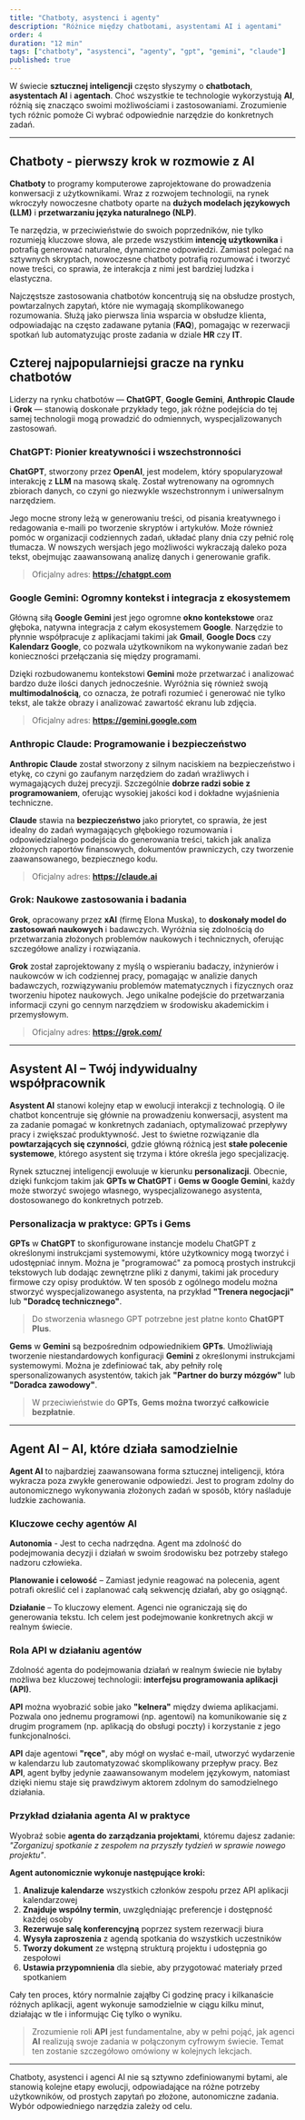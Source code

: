 ```yaml
---
title: "Chatboty, asystenci i agenty"
description: "Różnice między chatbotami, asystentami AI i agentami"
order: 4
duration: "12 min"
tags: ["chatboty", "asystenci", "agenty", "gpt", "gemini", "claude"]
published: true
---
```


W świecie **sztucznej inteligencji** często słyszymy o **chatbotach**, **asystentach AI** i **agentach**. Choć wszystkie te technologie wykorzystują **AI**, różnią się znacząco swoimi możliwościami i zastosowaniami. Zrozumienie tych różnic pomoże Ci wybrać odpowiednie narzędzie do konkretnych zadań.

---

## Chatboty - pierwszy krok w rozmowie z AI

**Chatboty** to programy komputerowe zaprojektowane do prowadzenia konwersacji z użytkownikami. Wraz z rozwojem technologii, na rynek wkroczyły nowoczesne chatboty oparte na **dużych modelach językowych (LLM)** i **przetwarzaniu języka naturalnego (NLP)**. 

Te narzędzia, w przeciwieństwie do swoich poprzedników, nie tylko rozumieją kluczowe słowa, ale przede wszystkim **intencję użytkownika** i potrafią generować naturalne, dynamiczne odpowiedzi. Zamiast polegać na sztywnych skryptach, nowoczesne chatboty potrafią rozumować i tworzyć nowe treści, co sprawia, że interakcja z nimi jest bardziej ludzka i elastyczna.

Najczęstsze zastosowania chatbotów koncentrują się na obsłudze prostych, powtarzalnych zapytań, które nie wymagają skomplikowanego rozumowania. Służą jako pierwsza linia wsparcia w obsłudze klienta, odpowiadając na często zadawane pytania (**FAQ**), pomagając w rezerwacji spotkań lub automatyzując proste zadania w dziale **HR** czy **IT**.

## Czterej najpopularniejsi gracze na rynku chatbotów

Liderzy na rynku chatbotów — **ChatGPT**, **Google Gemini**, **Anthropic Claude** i **Grok** — stanowią doskonałe przykłady tego, jak różne podejścia do tej samej technologii mogą prowadzić do odmiennych, wyspecjalizowanych zastosowań.

### ChatGPT: Pionier kreatywności i wszechstronności

**ChatGPT**, stworzony przez **OpenAI**, jest modelem, który spopularyzował interakcję z **LLM** na masową skalę. Został wytrenowany na ogromnych zbiorach danych, co czyni go niezwykle wszechstronnym i uniwersalnym narzędziem. 

Jego mocne strony leżą w generowaniu treści, od pisania kreatywnego i redagowania e-maili po tworzenie skryptów i artykułów. Może również pomóc w organizacji codziennych zadań, układać plany dnia czy pełnić rolę tłumacza. W nowszych wersjach jego możliwości wykraczają daleko poza tekst, obejmując zaawansowaną analizę danych i generowanie grafik.

> Oficjalny adres: **https://chatgpt.com**

### Google Gemini: Ogromny kontekst i integracja z ekosystemem

Główną siłą **Google Gemini** jest jego ogromne **okno kontekstowe** oraz głęboka, natywna integracja z całym ekosystemem **Google**. Narzędzie to płynnie współpracuje z aplikacjami takimi jak **Gmail**, **Google Docs** czy **Kalendarz Google**, co pozwala użytkownikom na wykonywanie zadań bez konieczności przełączania się między programami. 

Dzięki rozbudowanemu kontekstowi **Gemini** może przetwarzać i analizować bardzo duże ilości danych jednocześnie. Wyróżnia się również swoją **multimodalnością**, co oznacza, że potrafi rozumieć i generować nie tylko tekst, ale także obrazy i analizować zawartość ekranu lub zdjęcia.

> Oficjalny adres: **https://gemini.google.com**

### Anthropic Claude: Programowanie i bezpieczeństwo

**Anthropic Claude** został stworzony z silnym naciskiem na bezpieczeństwo i etykę, co czyni go zaufanym narzędziem do zadań wrażliwych i wymagających dużej precyzji. Szczególnie **dobrze radzi sobie z programowaniem**, oferując wysokiej jakości kod i dokładne wyjaśnienia techniczne. 

**Claude** stawia na **bezpieczeństwo** jako priorytet, co sprawia, że jest idealny do zadań wymagających głębokiego rozumowania i odpowiedzialnego podejścia do generowania treści, takich jak analiza złożonych raportów finansowych, dokumentów prawniczych, czy tworzenie zaawansowanego, bezpiecznego kodu.

> Oficjalny adres: **https://claude.ai**

### Grok: Naukowe zastosowania i badania

**Grok**, opracowany przez **xAI** (firmę Elona Muska), to **doskonały model do zastosowań naukowych** i badawczych. Wyróżnia się zdolnością do przetwarzania złożonych problemów naukowych i technicznych, oferując szczegółowe analizy i rozwiązania. 

**Grok** został zaprojektowany z myślą o wspieraniu badaczy, inżynierów i naukowców w ich codziennej pracy, pomagając w analizie danych badawczych, rozwiązywaniu problemów matematycznych i fizycznych oraz tworzeniu hipotez naukowych. Jego unikalne podejście do przetwarzania informacji czyni go cennym narzędziem w środowisku akademickim i przemysłowym.

> Oficjalny adres: **https://grok.com/**

---
## Asystent AI – Twój indywidualny współpracownik

**Asystent AI** stanowi kolejny etap w ewolucji interakcji z technologią. O ile chatbot koncentruje się głównie na prowadzeniu konwersacji, asystent ma za zadanie pomagać w konkretnych zadaniach, optymalizować przepływy pracy i zwiększać produktywność. Jest to świetne rozwiązanie dla **powtarzających się czynności**, gdzie główną różnicą jest **stałe polecenie systemowe**, którego asystent się trzyma i które określa jego specjalizację.

Rynek sztucznej inteligencji ewoluuje w kierunku **personalizacji**. Obecnie, dzięki funkcjom takim jak **GPTs w ChatGPT** i **Gems w Google Gemini**, każdy może stworzyć swojego własnego, wyspecjalizowanego asystenta, dostosowanego do konkretnych potrzeb.

### Personalizacja w praktyce: GPTs i Gems

**GPTs** w **ChatGPT** to skonfigurowane instancje modelu ChatGPT z określonymi instrukcjami systemowymi, które użytkownicy mogą tworzyć i udostępniać innym. Można je "programować" za pomocą prostych instrukcji tekstowych lub dodając zewnętrzne pliki z danymi, takimi jak procedury firmowe czy opisy produktów. W ten sposób z ogólnego modelu można stworzyć wyspecjalizowanego asystenta, na przykład **"Trenera negocjacji"** lub **"Doradcę technicznego"**.

> Do stworzenia własnego GPT potrzebne jest płatne konto **ChatGPT Plus**.

**Gems** w **Gemini** są bezpośrednim odpowiednikiem **GPTs**. Umożliwiają tworzenie niestandardowych konfiguracji **Gemini** z określonymi instrukcjami systemowymi. Można je zdefiniować tak, aby pełniły rolę spersonalizowanych asystentów, takich jak **"Partner do burzy mózgów"** lub **"Doradca zawodowy"**.

> W przeciwieństwie do **GPTs**, **Gems można tworzyć całkowicie bezpłatnie**.

---

## Agent AI – AI, które działa samodzielnie

**Agent AI** to najbardziej zaawansowana forma sztucznej inteligencji, która wykracza poza zwykłe generowanie odpowiedzi. Jest to program zdolny do autonomicznego wykonywania złożonych zadań w sposób, który naśladuje ludzkie zachowania.

### Kluczowe cechy agentów AI

**Autonomia** - Jest to cecha nadrzędna. Agent ma zdolność do podejmowania decyzji i działań w swoim środowisku bez potrzeby stałego nadzoru człowieka.

**Planowanie i celowość** – Zamiast jedynie reagować na polecenia, agent potrafi określić cel i zaplanować całą sekwencję działań, aby go osiągnąć.

**Działanie** – To kluczowy element. Agenci nie ograniczają się do generowania tekstu. Ich celem jest podejmowanie konkretnych akcji w realnym świecie.

### Rola API w działaniu agentów

Zdolność agenta do podejmowania działań w realnym świecie nie byłaby możliwa bez kluczowej technologii: **interfejsu programowania aplikacji (API)**. 

**API** można wyobrazić sobie jako **"kelnera"** między dwiema aplikacjami. Pozwala ono jednemu programowi (np. agentowi) na komunikowanie się z drugim programem (np. aplikacją do obsługi poczty) i korzystanie z jego funkcjonalności. 

**API** daje agentowi **"ręce"**, aby mógł on wysłać e-mail, utworzyć wydarzenie w kalendarzu lub zautomatyzować skomplikowany przepływ pracy. Bez **API**, agent byłby jedynie zaawansowanym modelem językowym, natomiast dzięki niemu staje się prawdziwym aktorem zdolnym do samodzielnego działania.

### Przykład działania agenta AI w praktyce

Wyobraź sobie **agenta do zarządzania projektami**, któremu dajesz zadanie: *"Zorganizuj spotkanie z zespołem na przyszły tydzień w sprawie nowego projektu"*.

**Agent autonomicznie wykonuje następujące kroki:**
1. **Analizuje kalendarze** wszystkich członków zespołu przez API aplikacji kalendarzowej
2. **Znajduje wspólny termin**, uwzględniając preferencje i dostępność każdej osoby
3. **Rezerwuje salę konferencyjną** poprzez system rezerwacji biura
4. **Wysyła zaproszenia** z agendą spotkania do wszystkich uczestników
5. **Tworzy dokument** ze wstępną strukturą projektu i udostępnia go zespołowi
6. **Ustawia przypomnienia** dla siebie, aby przygotować materiały przed spotkaniem

Cały ten proces, który normalnie zająłby Ci godzinę pracy i kilkanaście różnych aplikacji, agent wykonuje samodzielnie w ciągu kilku minut, działając w tle i informując Cię tylko o wyniku.

> Zrozumienie roli **API** jest fundamentalne, aby w pełni pojąć, jak agenci **AI** realizują swoje zadania w połączonym cyfrowym świecie. Temat ten zostanie szczegółowo omówiony w kolejnych lekcjach.

---

Chatboty, asystenci i agenci AI nie są sztywno zdefiniowanymi bytami, ale stanowią kolejne etapy ewolucji, odpowiadające na różne potrzeby użytkowników, od prostych zapytań po złożone, autonomiczne zadania. Wybór odpowiedniego narzędzia zależy od celu. 